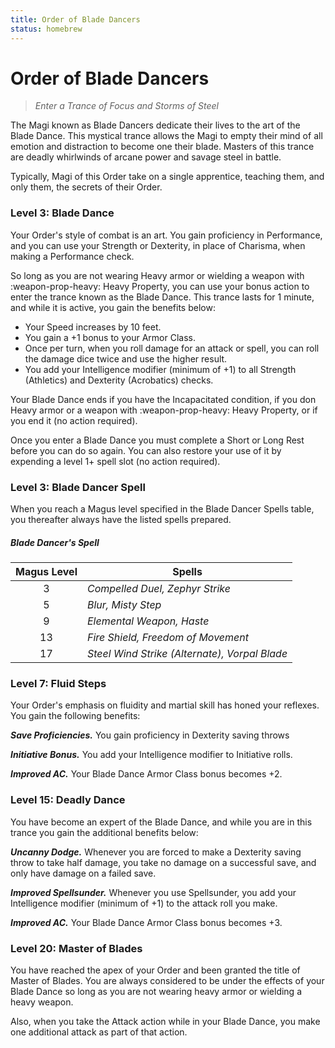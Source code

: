 ```yaml
---
title: Order of Blade Dancers
status: homebrew
---
```


# Order of Blade Dancers

> *Enter a Trance of Focus and Storms of Steel*

The Magi known as Blade Dancers dedicate their lives to the art of the Blade Dance. This mystical trance allows the Magi to empty their mind of all emotion and distraction to become one their blade. Masters of this trance are deadly whirlwinds of arcane power and savage steel in battle.

Typically, Magi of this Order take on a single apprentice, teaching them, and only them, the secrets of their Order.

### Level 3: Blade Dance

Your Order's style of combat is an art. You gain proficiency in Performance, and you can use your Strength or Dexterity, in place of Charisma, when making a Performance check.

So long as you are not wearing Heavy armor or wielding a weapon with :weapon-prop-heavy: Heavy Property, you can use your bonus action to enter the trance known as the Blade Dance. This trance lasts for 1 minute, and while it is active, you gain the benefits below:

- Your Speed increases by 10 feet.
- You gain a +1 bonus to your Armor Class.
- Once per turn, when you roll damage for an attack or spell, you can roll the damage dice twice and use the higher result.
- You add your Intelligence modifier (minimum of +1) to all Strength (Athletics) and Dexterity (Acrobatics) checks.

Your Blade Dance ends if you have the Incapacitated condition, if you don Heavy armor or a weapon with :weapon-prop-heavy: Heavy Property, or if you end it (no action required). 

Once you enter a Blade Dance you must complete a Short or Long Rest before you can do so again. You can also restore your use of it by expending a level 1+ spell slot (no action required).

### Level 3: Blade Dancer Spell

When you reach a Magus level specified in the Blade Dancer Spells table, you thereafter always have the listed spells prepared.

##### Blade Dancer's Spell

| Magus Level | Spells |
|:-:|---|
| 3 | *Compelled Duel, Zephyr Strike* |
| 5 | *Blur, Misty Step* |
| 9 | *Elemental Weapon, Haste* |
| 13 | *Fire Shield, Freedom of Movement* |
| 17 | *Steel Wind Strike (Alternate), Vorpal Blade* |

### Level 7: Fluid Steps

Your Order's emphasis on fluidity and martial skill has honed your reflexes. You gain the following benefits:

***Save Proficiencies.*** You gain proficiency in Dexterity saving throws 

***Initiative Bonus.*** You add your Intelligence modifier to Initiative rolls.

***Improved AC.*** Your Blade Dance Armor Class bonus becomes +2.

### Level 15: Deadly Dance

You have become an expert of the Blade Dance, and while you are in this trance you gain the additional benefits below:

***Uncanny Dodge.*** Whenever you are forced to make a Dexterity saving throw to take half damage, you take no damage on a successful save, and only have damage on a failed save.

***Improved Spellsunder.*** Whenever you use Spellsunder, you add your Intelligence modifier (minimum of +1) to the attack roll you make.

***Improved AC.*** Your Blade Dance Armor Class bonus becomes +3.

### Level 20: Master of Blades

You have reached the apex of your Order and been granted the title of Master of Blades. You are always considered to be under the effects of your Blade Dance so long as you are not wearing heavy armor or wielding a heavy weapon.

Also, when you take the Attack action while in your Blade Dance, you make one additional attack as part of that action.